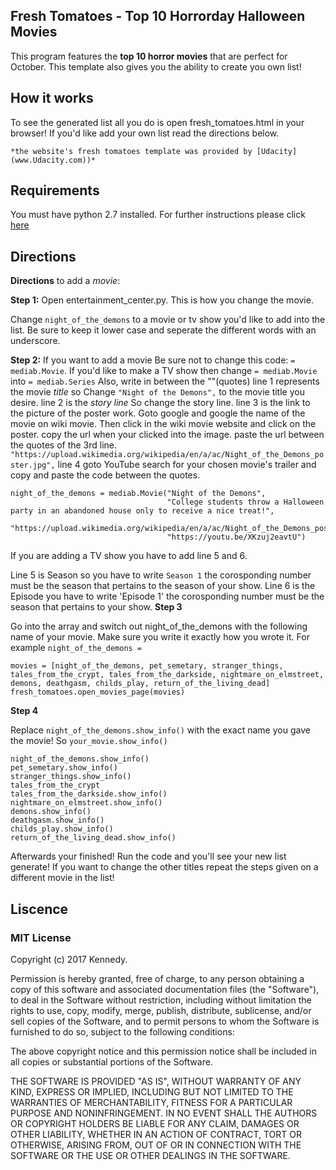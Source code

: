 ## Fresh Tomatoes - Top 10 Horrorday Halloween Movies

This program features the **top 10 horror movies** that are perfect for October.
This template also gives you the ability to create you own list!


## How it works

To see the generated list all you do is open fresh_tomatoes.html in your browser!
If you'd like add your own list read the directions below.

    *the website's fresh tomatoes template was provided by [Udacity](www.Udacity.com))*

## Requirements

You must have python 2.7 installed. For further instructions please click [here](https://www.python.org/download/releases/2.7/)

## Directions

**Directions** to add a _movie_:

**Step 1:** Open entertainment_center.py. This is how you change the movie.

Change `night_of_the_demons` to a movie or tv show you'd like to add into the list. Be sure to keep
it lower case and seperate the different words with an underscore.

**Step 2:** If you want to add a movie Be sure not to change this code: `= mediab.Movie`. If you'd like to make a TV show then change `= mediab.Movie` into `= mediab.Series` Also, write in between the ""(quotes)
line 1 represents the movie _title_ so Change `"Night of the Demons",` to the movie title you desire.
line 2 is the _story line_ So change the story line.
line 3 is the link to the picture of the poster work. Goto google and google the name of the movie on wiki movie. Then click in the wiki movie website and click on the poster. copy the url when your clicked into the image. paste the url between the quotes of the 3rd line.
`"https://upload.wikimedia.org/wikipedia/en/a/ac/Night_of_the_Demons_poster.jpg",`
line 4 goto YouTube search for your chosen movie's trailer and copy and paste the code between the quotes.

```
night_of_the_demons = mediab.Movie("Night of the Demons",
                                   "College students throw a Halloween party in an abandoned house only to receive a nice treat!",
                                   "https://upload.wikimedia.org/wikipedia/en/a/ac/Night_of_the_Demons_poster.jpg",
                                   "https://youtu.be/XKzuj2eavtU")
```

If you are adding a TV show you have to add line 5 and 6.

Line 5 is Season so you have to write `Season 1` the corosponding number must be the season that
pertains to the season of your show.
Line 6 is the Episode you have to write 'Episode 1' the corosponding number must be the season that
pertains to your show.
**Step 3**

Go into the array and switch out night_of_the_demons with the following name of your movie. Make sure you write it exactly how you wrote it. For example `night_of_the_demons =`
```
movies = [night_of_the_demons, pet_semetary, stranger_things, tales_from_the_crypt, tales_from_the_darkside, nightmare_on_elmstreet, demons, deathgasm, childs_play, return_of_the_living_dead]
fresh_tomatoes.open_movies_page(movies)
```

**Step 4**

Replace `night_of_the_demons.show_info()` with the exact name you gave the movie! So `your_movie.show_info()`

```
night_of_the_demons.show_info()
pet_semetary.show_info()
stranger_things.show_info()
tales_from_the_crypt
tales_from_the_darkside.show_info()
nightmare_on_elmstreet.show_info()
demons.show_info()
deathgasm.show_info()
childs_play.show_info()
return_of_the_living_dead.show_info()
```
Afterwards your finished! Run the code and you'll see your new list generate! If you want to
change the other titles repeat the steps given on a different movie in the list!


## Liscence

### MIT License

Copyright (c) 2017 Kennedy.

Permission is hereby granted, free of charge, to any person obtaining a copy
of this software and associated documentation files (the "Software"), to deal
in the Software without restriction, including without limitation the rights
to use, copy, modify, merge, publish, distribute, sublicense, and/or sell
copies of the Software, and to permit persons to whom the Software is
furnished to do so, subject to the following conditions:

The above copyright notice and this permission notice shall be included in all
copies or substantial portions of the Software.

THE SOFTWARE IS PROVIDED "AS IS", WITHOUT WARRANTY OF ANY KIND, EXPRESS OR
IMPLIED, INCLUDING BUT NOT LIMITED TO THE WARRANTIES OF MERCHANTABILITY,
FITNESS FOR A PARTICULAR PURPOSE AND NONINFRINGEMENT. IN NO EVENT SHALL THE
AUTHORS OR COPYRIGHT HOLDERS BE LIABLE FOR ANY CLAIM, DAMAGES OR OTHER
LIABILITY, WHETHER IN AN ACTION OF CONTRACT, TORT OR OTHERWISE, ARISING FROM,
OUT OF OR IN CONNECTION WITH THE SOFTWARE OR THE USE OR OTHER DEALINGS IN THE
SOFTWARE.
